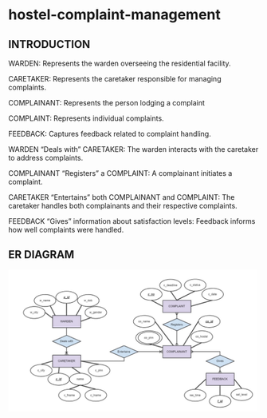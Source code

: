 # hostel-complaint-management
## INTRODUCTION 
WARDEN: Represents the warden overseeing the residential facility. 

CARETAKER: Represents the caretaker responsible for managing complaints. 

COMPLAINANT: Represents the person lodging a complaint

COMPLAINT: Represents individual complaints. 

FEEDBACK: Captures feedback related to complaint handling.

WARDEN “Deals with” CARETAKER: The warden interacts with the caretaker to address complaints.

COMPLAINANT “Registers” a COMPLAINT: A complainant initiates a complaint.

CARETAKER “Entertains” both COMPLAINANT and COMPLAINT: The caretaker handles both complainants and their respective complaints.

FEEDBACK “Gives” information about satisfaction levels: Feedback informs how well complaints were handled.
## ER DIAGRAM
![ER Diagram](er-diagram.jpg)
